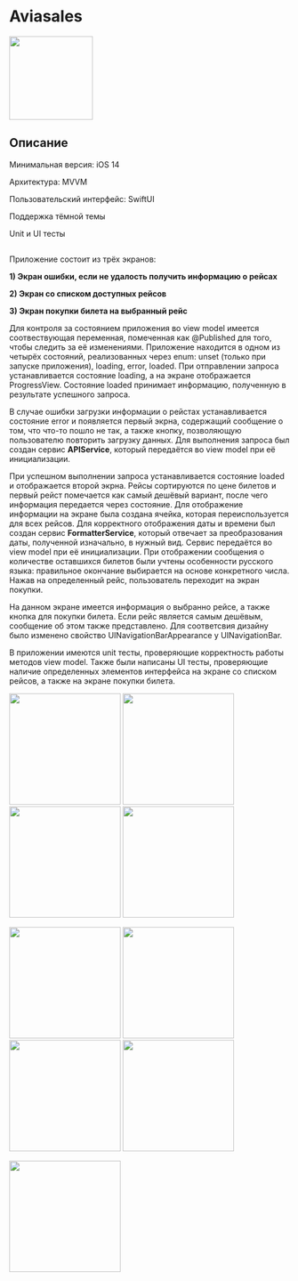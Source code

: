 # Aviasales
<img width="150" src="https://media2.giphy.com/media/v1.Y2lkPTc5MGI3NjExbnl0ZTNsMGtieWM2a3U2OXUxdWx6Zm5zcTB3eDc4ZHhkMHk0aHczaiZlcD12MV9pbnRlcm5hbF9naWZfYnlfaWQmY3Q9cw/54Y4gr8FntNzXGbWxT/giphy.gif"/>

## Описание

Минимальная версия: iOS 14

Архитектура: MVVM

Пользовательский интерфейс: SwiftUI

Поддержка тёмной темы

Unit и UI тесты

##

Приложение состоит из трёх экранов:

<b>1) Экран ошибки, если не удалость получить информацию о рейсах</b>

<b>2) Экран со списком доступных рейсов</b>

<b>3) Экран покупки билета на выбранный рейс</b>

Для контроля за состоянием приложения во view model имеется соотвествующая переменная, помеченная как @Published для того, чтобы следить за её изменениями. Приложение находится в одном из четырёх состояний, реализованных через enum: unset (только при запуске приложения), loading, error, loaded. При отправлении запроса устанавливается состояние loading, а на экране отображается ProgressView. Состояние loaded принимает информацию, полученную в результате успешного запроса.

В случае ошибки загрузки информации о рейстах устанавливается состояние error и появляется первый экрна, содержащий сообщение о том, что что-то пошло не так, а также кнопку, позволяющую пользователю повторить загрузку данных. Для выполнения запроса был создан сервис <b>APIService</b>, который передаётся во view model при её инициализации.

При успешном выполнении запроса устанавливается состояние loaded и отображается второй экрна. Рейсы сортируются по цене билетов и первый рейст помечается как самый дешёвый вариант, после чего информация передается через состояние. Для отображение информации на экране была создана ячейка, которая переиспользуется для всех рейсов. Для корректного отображения даты и времени был создан сервис <b>FormatterService</b>, который отвечает за преобразования даты, полученной изначально, в нужный вид. Сервис передаётся во view model при её инициализации. При отображении сообщения о количестве оставшихся билетов были учтены особенности русского языка: правильное окончание выбирается на основе конкретного числа. Нажав на определенный рейс, пользователь переходит на экран покупки.

На данном экране имеется информация о выбранно рейсе, а также кнопка для покупки билета. Если рейс является самым дешёвым, сообщение об этом также представлено. Для соответсвия дизайну было изменено свойство UINavigationBarAppearance у UINavigationBar.

В приложении имеются unit тесты, проверяющие корректность работы методов view model. Также были написаны UI тесты, проверяющие наличие определенных элементов интерфейса на экране со списком рейсов, а также на экране покупки билета.

<img src="https://github.com/KurbatovIOS/Aviasales/assets/105456398/7483bf8c-7b98-432b-9a38-b7e9b0d3557f" width="200" />
<img src="https://github.com/KurbatovIOS/Aviasales/assets/105456398/62e241d5-4ea9-44ba-8ab4-9ec5792c5f2c" width="200" />
<img src="https://github.com/KurbatovIOS/Aviasales/assets/105456398/a25a99b4-b65b-4693-a127-682cc8a9f0e3" width="200" />
<img src="https://github.com/KurbatovIOS/Aviasales/assets/105456398/3d8041a3-97c8-4aca-a69c-be0e5844a79e" width="200" />
<p>
<img src="https://github.com/KurbatovIOS/Aviasales/assets/105456398/a7b6a42e-bef0-40f6-b416-bfdcf96855b7" width="200" />
<img src="https://github.com/KurbatovIOS/Aviasales/assets/105456398/87ed8e90-8d47-4898-ae11-65106afd2df8" width="200" />
<img src="https://github.com/KurbatovIOS/Aviasales/assets/105456398/47265847-5462-4d77-a5b5-889212e22dfb" width="200" />
<img src="https://github.com/KurbatovIOS/Aviasales/assets/105456398/0610f76b-4c19-4c33-884d-1866c99940b0" width="200" />
</p>
<img src="https://github.com/KurbatovIOS/Aviasales/assets/105456398/a1fbd58c-f2bd-4bc5-8a9a-deb71bed0eec" width="200" />
</p>







